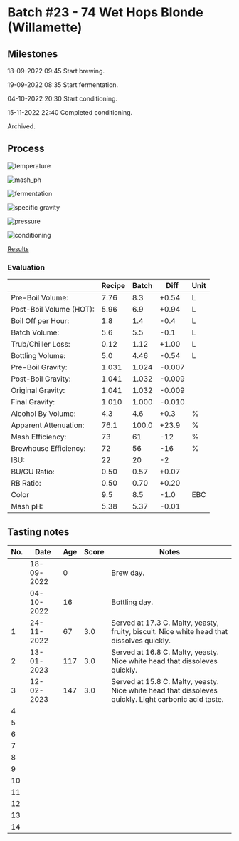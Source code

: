 # Batch #23 - 74 Wet Hops Blonde (Willamette)

## Milestones

18-09-2022 09:45 Start brewing.

19-09-2022 08:35 Start fermentation.

04-10-2022 20:30 Start conditioning.

15-11-2022 22:40 Completed conditioning.

Archived.

## Process

![temperature](temperature.png)

![mash_ph](mash_ph.png)

![fermentation](fermentation.png)

![specific gravity](gravity.png)

![pressure](pressure.png)

![conditioning](conditioning.png)

[Results](./Batch_23_results.pdf)

### Evaluation

|                         | Recipe | Batch | Diff   | Unit |
|-------------------------|--------|-------|--------|------|
| Pre-Boil Volume:        | 7.76   | 8.3   | +0.54  | L    |
| Post-Boil Volume (HOT): | 5.96   | 6.9   | +0.94  | L    |
| Boil Off per Hour:      | 1.8    | 1.4   | -0.4   | L    |
| Batch Volume:           | 5.6    | 5.5   | -0.1   | L    |
| Trub/Chiller Loss:      | 0.12   | 1.12  | +1.00  | L    |
| Bottling Volume:        | 5.0    | 4.46  | -0.54  | L    |
| Pre-Boil Gravity:       | 1.031  | 1.024 | -0.007 |      |
| Post-Boil Gravity:      | 1.041  | 1.032 | -0.009 |      |
| Original Gravity:       | 1.041  | 1.032 | -0.009 |      |
| Final Gravity:          | 1.010  | 1.000 | -0.010 |      |
| Alcohol By Volume:      | 4.3    | 4.6   | +0.3   | %    |
| Apparent Attenuation:   | 76.1   | 100.0 | +23.9  | %    |
| Mash Efficiency:        | 73     | 61    | -12    | %    |
| Brewhouse Efficiency:   | 72     | 56    | -16    | %    |
| IBU:                    | 22     | 20    | -2     |      |
| BU/GU Ratio:            | 0.50   | 0.57  | +0.07  |      |
| RB Ratio:               | 0.50   | 0.70  | +0.20  |      |
| Color                   | 9.5    | 8.5   | -1.0   | EBC  |
| Mash pH:                | 5.38   | 5.37  | -0.01  |      |

## Tasting notes

| No. | Date       | Age | Score | Notes |
|-----|------------|-----|-------|-------|
|     | 18-09-2022 |   0 |       | Brew day. |
|     | 04-10-2022 |  16 |       | Bottling day. |
|   1 | 24-11-2022 |  67 | 3.0   | Served at 17.3 C. Malty, yeasty, fruity, biscuit. Nice white head that dissolves quickly. |
|   2 | 13-01-2023 | 117 | 3.0   | Served at 16.8 C. Malty, yeasty. Nice white head that dissoleves quickly. |
|   3 | 12-02-2023 | 147 | 3.0   | Served at 15.8 C. Malty, yeasty. Nice white head that dissoleves quickly. Light carbonic acid taste. |
|   4 |            |     |       |  |
|   5 |            |     |       |  |
|   6 |            |     |       |  |
|   7 |            |     |       |  |
|   8 |            |     |       |  |
|   9 |            |     |       |  |
|  10 |            |     |       |  |
|  11 |            |     |       |  |
|  12 |            |     |       |  |
|  13 |            |     |       |  |
|  14 |            |     |       |  |
